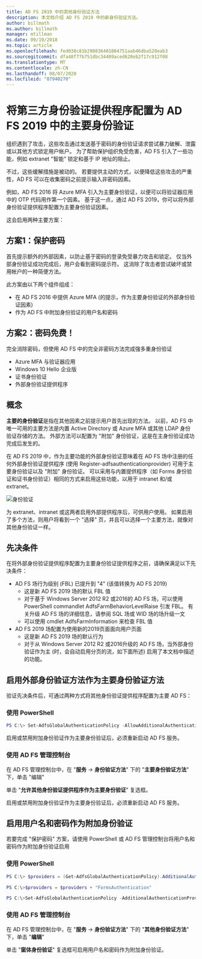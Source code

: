 ```yaml
---
title: AD FS 2019 中的其他身份验证方法
description: 本文档介绍 AD FS 2019 中的新身份验证方法。
author: billmath
ms.author: billmath
manager: mtillman
ms.date: 09/19/2018
ms.topic: article
ms.openlocfilehash: fed038c81b298036401004751aab46dba520eab3
ms.sourcegitcommit: dfa48f77b751dbc34409aced628eb2f17c912f08
ms.translationtype: MT
ms.contentlocale: zh-CN
ms.lasthandoff: 08/07/2020
ms.locfileid: "87940270"
---
```

# <a name="configure-3rd-party-authentication-providers-as-primary-authentication-in-ad-fs-2019"></a>将第三方身份验证提供程序配置为 AD FS 2019 中的主要身份验证


组织遇到了攻击，这些攻击通过发送基于密码的身份验证请求尝试暴力破解、泄露或以其他方式锁定用户帐户。  为了帮助保护组织免受危害，AD FS 引入了一些功能，例如 extranet "智能" 锁定和基于 IP 地址的阻止。

不过，这些缓解措施是被动的。  若要提供主动的方式，以便降低这些攻击的严重性，AD FS 可以在收集密码之前提示输入非密码因素。

例如，AD FS 2016 将 Azure MFA 引入为主要身份验证，以便可以将验证器应用中的 OTP 代码用作第一个因素。
基于这一点，通过 AD FS 2019，你可以将外部身份验证提供程序配置为主要身份验证因素。

这会启用两种主要方案：

## <a name="scenario-1-protect-the-password"></a>方案1：保护密码
首先提示额外的外部因素，以防止基于密码的登录免受暴力攻击和锁定。  仅当外部身份验证成功完成后，用户会看到密码提示符。  这消除了攻击者尝试破坏或禁用帐户的一种简便方法。

此方案由以下两个组件组成：
- 在 AD FS 2016 中提供 Azure MFA (的提示，作为主要身份验证的外部身份验证因素) 
- 作为 AD FS 中附加身份验证的用户名和密码

## <a name="scenario-2-password-free"></a>方案2：密码免费！
完全消除密码，但使用 AD FS 中的完全非密码方法完成强多重身份验证
- Azure MFA 与验证器应用
- Windows 10 Hello 企业版
- 证书身份验证
- 外部身份验证提供程序

## <a name="concepts"></a>概念
**主要的身份验证**是指在其他因素之前提示用户首先出现的方法。  以前，AD FS 中唯一可用的主要方法是内置 Active Directory 或 Azure MFA 或其他 LDAP 身份验证存储的方法。  外部方法可以配置为 "附加" 身份验证，这是在主身份验证成功完成后发生的。

在 AD FS 2019 中，作为主要功能的外部身份验证意味着在 AD FS 场中注册的任何外部身份验证提供程序 (使用 Register-adfsauthenticationprovider) 可用于主要身份验证以及 "附加" 身份验证。 可以采用与内置提供程序（如 Forms 身份验证和证书身份验证）相同的方式来启用这些功能，以用于 intranet 和/或 extranet。

![身份验证](media/Additional-Authentication-Methods-AD-FS/auth1.png)

为 extranet、intranet 或这两者启用外部提供程序后，可供用户使用。  如果启用了多个方法，则用户将看到一个 "选择" 页，并且可以选择一个主要方法，就像对其他身份验证一样。

## <a name="pre-requisites"></a>先决条件
在将外部身份验证提供程序配置为主要身份验证提供程序之前，请确保满足以下先决条件：
- AD FS 场行为级别 (FBL) 已提升到 "4" (该值转换为 AD FS 2019) 
    - 这是新 AD FS 2019 场的默认 FBL 值
    - 对于基于 Windows Server 2012 R2 或2016的 AD FS 场，可以使用 PowerShell commandlet AdfsFarmBehaviorLevelRaise 引发 FBL。  有关升级 AD FS 场的详细信息，请参阅 SQL 场或 WID 场的场升级一文
    - 可以使用 cmdlet AdfsFarmInformation 来检查 FBL 值
- AD FS 2019 场配置为使用新的2019页面面向用户页面
    - 这是新 AD FS 2019 场的默认行为
    - 对于从 Windows Server 2012 R2 或2016升级的 AD FS 场，当外部身份验证作为主 (时，会自动启用分页的流，如下面所述) 启用了本文档中描述的功能。

## <a name="enable-external-authentication-methods-as-primary"></a>启用外部身份验证方法作为主要身份验证方法
验证先决条件后，可通过两种方式将其他身份验证提供程序配置为主要 AD FS：

### <a name="using-powershell"></a>使用 PowerShell


```powershell
PS C:\> Set-AdfsGlobalAuthenticationPolicy -AllowAdditionalAuthenticationAsPrimary $true
```


启用或禁用附加身份验证作为主要身份验证后，必须重新启动 AD FS 服务。

### <a name="using-the-ad-fs-management-console"></a>使用 AD FS 管理控制台
在 AD FS 管理控制台中，在 "**服务**  ->  **身份验证方法**" 下的 "**主要身份验证方法**" 下，单击 "编辑"

单击 "**允许其他身份验证提供程序作为主要身份验证**" 复选框。

启用或禁用附加身份验证作为主要身份验证后，必须重新启动 AD FS 服务。

## <a name="enable-username-and-password-as-additional-authentication"></a>启用用户名和密码作为附加身份验证
若要完成 "保护密码" 方案，请使用 PowerShell 或 AD FS 管理控制台将用户名和密码作为附加身份验证启用
### <a name="using-powershell"></a>使用 PowerShell



```powershell
PS C:\> $providers = (Get-AdfsGlobalAuthenticationPolicy).AdditionalAuthenticationProvider

PS C:\>$providers = $providers + "FormsAuthentication"

PS C:\>Set-AdfsGlobalAuthenticationPolicy -AdditionalAuthenticationProvider $providers
```

### <a name="using-the-ad-fs-management-console"></a>使用 AD FS 管理控制台
在 AD FS 管理控制台中，在 "**服务**  ->  **身份验证方法**" 下的 "**其他身份验证方法**" 下，单击 "**编辑**"

单击 "**窗体身份验证**" 复选框可启用用户名和密码作为附加身份验证。
